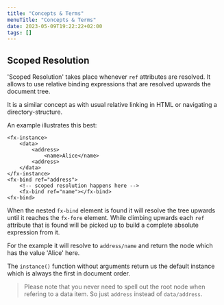 ```yaml
---
title: "Concepts & Terms"
menuTitle: "Concepts & Terms"
date: 2023-05-09T19:22:22+02:00
tags: []
---
```



## Scoped Resolution

'Scoped Resolution' takes place whenever `ref` attributes are resolved. It allows
to use relative binding expressions that are resolved upwards the document tree.

It is a similar concept as with usual relative linking in HTML or navigating a directory-structure.

An example illustrates this best:
```
<fx-instance>
    <data>
        <address>
            <name>Alice</name>
        <address>
    </data>
</fx-instance>
<fx-bind ref="address">
    <!-- scoped resolution happens here -->
    <fx-bind ref="name"></fx-bind>
<fx-bind>
```

When the nested `fx-bind` element is found it will resolve the tree upwards until it reaches the `fx-fore` element. 
While climbing upwards each `ref` attribute that is found will be picked up to build a complete absolute expression from it.

For the example it will resolve to `address/name` and return the 
node which has the value 'Alice' here.

The `instance()` function without arguments return us the default instance which is 
always the first in document order.

> Please note that you never need to spell out the root node when refering to a data item. So just `address` instead of
> `data/address`. 

 
